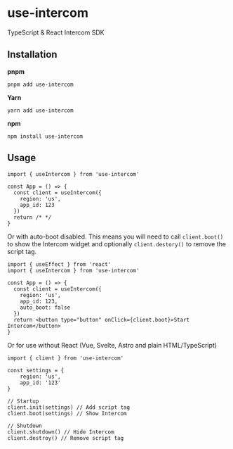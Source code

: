 # use-intercom

TypeScript & React Intercom SDK

## Installation

**pnpm**

```pnpm
pnpm add use-intercom
```

**Yarn**

```yarn
yarn add use-intercom
```

**npm**

```npm
npm install use-intercom
```

## Usage

```tsx
import { useIntercom } from 'use-intercom'

const App = () => {
  const client = useIntercom({
    region: 'us',
    app_id: 123
  })
  return /* */
}
```

Or with auto-boot disabled.  This means you will need to call `client.boot()` to
show the Intercom widget and optionally `client.destory()` to remove the script tag.

```tsx
import { useEffect } from 'react'
import { useIntercom } from 'use-intercom'

const App = () => {
  const client = useIntercom({
    region: 'us',
    app_id: 123,
    auto_boot: false
  })
  return <button type="button" onClick={client.boot}>Start Intercom</button>
}
```

Or for use without React (Vue, Svelte, Astro and plain HTML/TypeScript)

```tsx
import { client } from 'use-intercom'

const settings = {
    region: 'us',
    app_id: '123'
}

// Startup
client.init(settings) // Add script tag
client.boot(settings) // Show Intercom

// Shutdown
client.shutdown() // Hide Intercom
client.destroy() // Remove script tag
```